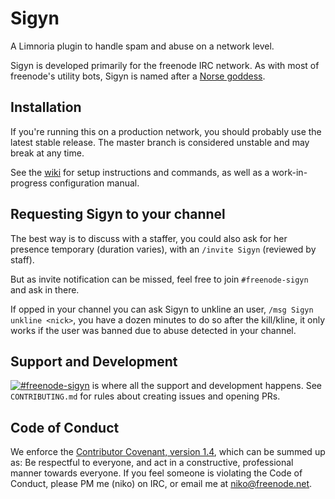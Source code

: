 # Sigyn

A Limnoria plugin to handle spam and abuse on a network level.

Sigyn is developed primarily for the freenode IRC network. As with most of
freenode's utility bots, Sigyn is named after a
[Norse goddess](https://en.wikipedia.org/wiki/Sigyn).

## Installation

If you're running this on a production network, you should probably use the
latest stable release. The master branch is considered unstable and may break at
any time.

See the [wiki](https://github.com/freenode/Sigyn/wiki) for setup instructions
and commands, as well as a work-in-progress configuration manual.

## Requesting Sigyn to your channel

The best way is to discuss with a staffer, you could also ask for her presence temporary (duration varies), with an `/invite Sigyn` (reviewed by staff).

But as invite notification can be missed, feel free to join `#freenode-sigyn` and ask in there.

If opped in your channel you can ask Sigyn to unkline an user, `/msg Sigyn unkline <nick>`, you have a dozen minutes to do so after the kill/kline, it only works if the user was banned due to abuse detected in your channel.

## Support and Development

[![#freenode-sigyn](https://kiwiirc.com/buttons/chat.freenode.net/freenode-sigyn.png)](https://kiwiirc.com/client/chat.freenode.net/#freenode-sigyn)
is where all the support and development happens. See `CONTRIBUTING.md` for rules
about creating issues and opening PRs.

## Code of Conduct

We enforce the
[Contributor Covenant, version 1.4](https://www.contributor-covenant.org/version/1/4/code-of-conduct.html),
which can be summed up as: Be respectful to everyone, and act in a constructive,
professional manner towards everyone. If you feel someone is violating the Code
of Conduct, please PM me (niko) on IRC, or email me at niko@freenode.net.
